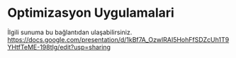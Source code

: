 # Optimizasyon Uygulamalari

İlgili sunuma bu bağlantıdan ulaşabilirsiniz. 
https://docs.google.com/presentation/d/1kBf7A_OzwlRAI5HohFfSDZcUh1T9YHtfTeME-198tIg/edit?usp=sharing
